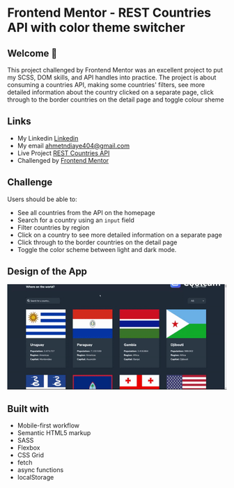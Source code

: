 # Frontend Mentor - REST Countries API with color theme switcher
 
## Welcome 🍃

This project challenged by Frontend Mentor was an excellent project to put my SCSS, DOM skills, and API handles into practice. The project is about consuming a countries API, making some countries' filters, see more detailed information about the country clicked on a separate page, click through to the border countries on the detail page and toggle colour sheme 


## Links
- My Linkedin [Linkedin](https://www.linkedin.com/in/mouhametndiaye/)
- My email ahmetndiaye404@gmail.com
- Live Project [REST Countries API](https://mouhametnd-countries-api.netlify.app/)
- Challenged by [Frontend Mentor](https://www.frontendmentor.io/home)

## Challenge  
Users should be able to:

- See all countries from the API on the homepage
- Search for a country using an `input` field
- Filter countries by region
- Click on a country to see more detailed information on a separate page
- Click through to the border countries on the detail page
- Toggle the color scheme between light and dark mode.


## Design of the App
![Design preview for the Rest Countries API page coding challenge](./gif.gif)

## Built with

- Mobile-first workflow
- Semantic HTML5 markup
- SASS
- Flexbox
- CSS Grid
- fetch
- async functions
- localStorage

  

